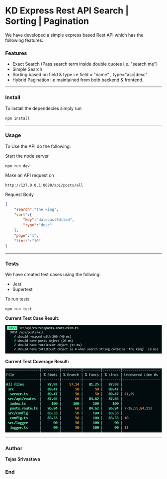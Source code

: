 # KD Express Rest API Search | Sorting | Pagination

We have developed a simple express based Rest API which has the following features:

### Features
- Exact Search (Pass search term inside double quotes i.e. "search me")
- Simple Search
- Sorting based on field & type i.e  field = "name" , type="asc|desc"
- Hybrid Pagination i.e maintained from both backend & frontend.

------------


### Install
To install the dependecies simply run

`npm install `

------------


### Usage
To Use the API do the following:

Start the node server

`npm run dev`

Make an API request on 

`http://127.0.0.1:8080/api/posts/all`

Request Body

```json
{
    "search":"the king",
    "sort":{
        "key":"dateLastEdited",
        "type":"desc"
    },
    "page":"1",
    "limit":"10"
}
```

------------



### Tests

We have created test cases using the follwing:

- Jest
- Supertest

To run tests

`npm run test`


**Current Test Case Result:**


[![](https://github.com/tejassrivastava/kd-sorter/blob/main/TestResult.png)](https://github.com/tejassrivastava/kd-sorter/blob/main/TestResult.png)

**Current Test Coverage Result:**

[![](https://github.com/tejassrivastava/kd-sorter/blob/main/TestCoverage.png)](https://github.com/tejassrivastava/kd-sorter/blob/main/TestCoverage.png)


------------


### Author
**Tejas Srivastava**

### End
